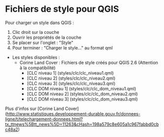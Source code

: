 Fichiers de style pour QGIS
=====

Pour charger un style dans QGIS :

1. Clic droit sur la couche  
2. Ouvrir les propriétés de la couche  
3. Se placer sur l'onglet : "Style"
4. Pour terminer : "Charger le style..." au format qml

- Les styles disponibles :
    - Corine Land Cover :
    Fichiers de style créés pour QGIS 2.6 (Attention à la compatibilité)  
        - [CLC niveau 1] (styles/clc/clc_niveau1.qml)
        - [CLC niveau 2] (styles/clc/clc_niveau2.qml)
        - [CLC niveau 3] (styles/clc/clc_niveau3.qml)
        - [CLC DOM niveau 1] (styles/clc/clc_dom_niveau1.qml)
        - [CLC DOM niveau 2] (styles/clc/clc_dom_niveau2.qml)
        - [CLC DOM niveau 3] (styles/clc/clc_dom_niveau3.qml)

Plus d'infos sur [Corine Land Cover] (http://www.statistiques.developpement-durable.gouv.fr/donnees-ligne/t/telechargement-donnees.html?tx_ttnews%5Btt_news%5D=11263&cHash=198a579c8e605a1c967fabbd0cbc48a2)
